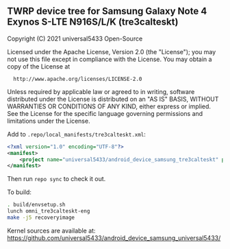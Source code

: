 ## TWRP device tree for Samsung Galaxy Note 4 Exynos S-LTE N916S/L/K (tre3calteskt)

 Copyright (C) 2021 universal5433 Open-Source

 Licensed under the Apache License, Version 2.0 (the "License");
 you may not use this file except in compliance with the License.
 You may obtain a copy of the License at

      http://www.apache.org/licenses/LICENSE-2.0

 Unless required by applicable law or agreed to in writing, software
 distributed under the License is distributed on an "AS IS" BASIS,
 WITHOUT WARRANTIES OR CONDITIONS OF ANY KIND, either express or implied.
 See the License for the specific language governing permissions and
 limitations under the License.


Add to `.repo/local_manifests/tre3calteskt.xml`:

```xml
<?xml version="1.0" encoding="UTF-8"?>
<manifest>
	<project name="universal5433/android_device_samsung_tre3calteskt" path="device/samsung/tre3calteskt" remote="github" revision="android-7.1" />
</manifest>
```

Then run `repo sync` to check it out.

To build:

```sh
. build/envsetup.sh
lunch omni_tre3calteskt-eng
make -j5 recoveryimage
```

Kernel sources are available at: https://github.com/universal5433/android_device_samsung_universal5433/
